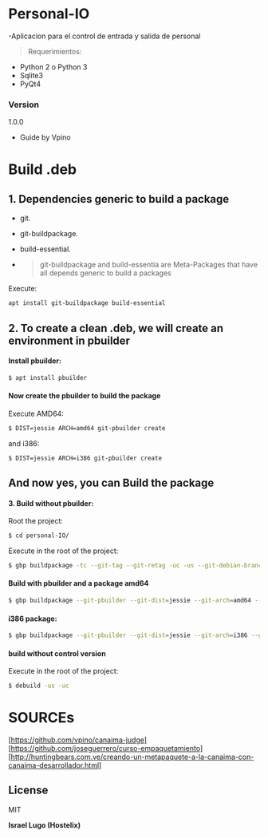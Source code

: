 # Personal-IO
-Aplicacion para el control de entrada y salida de personal

> Requerimientos:
* Python 2 o Python 3
* Sqlite3
* PyQt4

### Version
1.0.0


- Guide by Vpino

# Build .deb

## 1. Dependencies generic to build a package

* git.
* git-buildpackage.
* build-essential.

* >  git-buildpackage and build-essentia are Meta-Packages that have all depends generic to build a packages

Execute:

```bash
apt install git-buildpackage build-essential
``` 

## 2. To create a clean .deb, we will create an environment in pbuilder

#### Install pbuilder:

```bash
$ apt install pbuilder
```

#### Now create the pbuilder to build the package

Execute AMD64:

```bash
$ DIST=jessie ARCH=amd64 git-pbuilder create
```

and i386:

```bash
$ DIST=jessie ARCH=i386 git-pbuilder create
```

## And now yes, you can Build the package


#### 3. Build without pbuilder:


Root the project:

```bash
$ cd personal-IO/ 
``` 

Execute in the root of the project:

```bash
$ gbp buildpackage -tc --git-tag --git-retag -uc -us --git-debian-branch="branch"
```

#### Build with pbuilder and a package amd64

```bash
$ gbp buildpackage --git-pbuilder --git-dist=jessie --git-arch=amd64 --git-upstream-tree="branch" -us -uc 
``` 

#### i386 package:

```bash
$ gbp buildpackage --git-pbuilder --git-dist=jessie --git-arch=i386 --git-upstream-tree="branch" -us -uc 
```

#### build without control version

Execute in the root of the project:

```bash
$ debuild -us -uc
```

# SOURCEs

[https://github.com/vpino/canaima-judge] [https://github.com/joseguerrero/curso-empaquetamiento] [http://huntingbears.com.ve/creando-un-metapaquete-a-la-canaima-con-canaima-desarrollador.html]







License
----
MIT

**Israel Lugo (Hostelix)**
